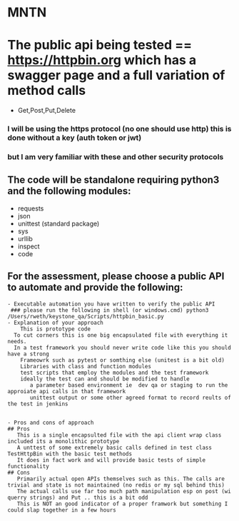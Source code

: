# MNTN
# The public api being tested == https://httpbin.org which has a swagger page and a full variation of method calls 
   - Get,Post,Put,Delete
  ### I will be using the https protocol (no one should use http)  this is done without a key (auth token or jwt)  
  ### but I am very familiar with these and other security protocols
  
## The code will be standalone requiring python3 and the following modules:
   - requests
   - json
   - unittest (standard package)
   - sys
   - urllib
   - inspect
   - code
   
 
## For the assessment, please choose a public API to automate and provide the following:
 	- Executable automation you have written to verify the public API 
     ### please run the following in shell (or windows.cmd) python3 /Users/rweth/keystone_qa/Scripts/httpbin_basic.py
 	- Explanation of your approach
 	    This is prototype code
      To cut corners this is one big encapsulated file with everything it needs.
      In a test framework you should never write code like this you should have a strong
        Frameowrk such as pytest or somthing else (unitest is a bit old)
        Libraries with class and function modules
        test scripts that employ the modules and the test framework
        ideally the test can and should be modified to handle
           a parameter based environment ie  dev qa or staging to run the approiate api calls in that framework
           unittest output or some other agreed format to record reults of the test in jenkins   
 	
  
 	- Pros and cons of approach
    ## Pros
       This is a single encapsulted file with the api client wrap class included its a monolithic prototype
       A unttest of some extremely basic calls defined in test class TestHttpBin with the basic test methods
       It does in fact work and will provide basic tests of simple functionality
    ## Cons   
       Primarily actual open APIs themselves such as this. The calls are trivial and state is not maintained (no redis or my sql behind this)
       The actual calls use far too much path manipulation esp on post (wi querry strings) and Put .. this is a bit odd
       This is NOT an good indicator of a proper framwork but something I could slap together in a few hours
       
    
   
   
 
